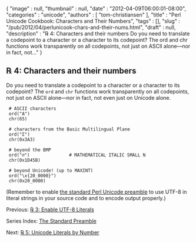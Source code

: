 {
   "image" : null,
   "thumbnail" : null,
   "date" : "2012-04-09T06:00:01-08:00",
   "categories" : "unicode",
   "authors" : [
      "tom-christiansen"
   ],
   "title" : "Perl Unicode Cookbook: Characters and Their Numbers",
   "tags" : [],
   "slug" : "/pub/2012/04/perlunicook-chars-and-their-nums.html",
   "draft" : null,
   "description" : "℞ 4: Characters and their numbers Do you need to translate a codepoint to a character or a character to its codepoint? The ord and chr functions work transparently on all codepoints, not just on ASCII alone&mdash;nor in fact, not..."
}



℞ 4: Characters and their numbers
---------------------------------

Do you need to translate a codepoint to a character or a character to its codepoint? The `ord` and `chr` functions work transparently on all codepoints, not just on ASCII alone—nor in fact, not even just on Unicode alone.

     # ASCII characters
     ord("A")
     chr(65)

     # characters from the Basic Multilingual Plane
     ord("Σ")
     chr(0x3A3)

     # beyond the BMP
     ord("𝑛")               # MATHEMATICAL ITALIC SMALL N
     chr(0x1D45B)

     # beyond Unicode! (up to MAXINT)
     ord("\x{20_0000}")
     chr(0x20_0000)

(Remember to enable [the standard Perl Unicode preamble](/pub/2012/04/perlunicook-standard-preamble.html) to use UTF-8 in literal strings in your source code and to encode output properly.)

Previous: [℞ 3: Enable UTF-8 Literals](/pub/2012/04/perlunicook-enable-utf-8-literals.html)

Series Index: [The Standard Preamble](/pub/2012/04/perlunicook-standard-preamble.html)

Next: [℞ 5: Unicode Literals by Number](/pub/2012/04/perlunicook-unicode-literals-by-number.html)
